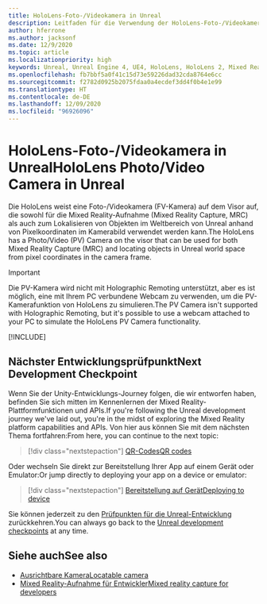 ```yaml
---
title: HoloLens-Foto-/Videokamera in Unreal
description: Leitfaden für die Verwendung der HoloLens-Foto-/Videokamera in Unreal
author: hferrone
ms.author: jacksonf
ms.date: 12/9/2020
ms.topic: article
ms.localizationpriority: high
keywords: Unreal, Unreal Engine 4, UE4, HoloLens, HoloLens 2, Mixed Reality, Entwicklung, Features, Dokumentation, Leitfäden, Hologramme, Kamera, PV-Kamera, MRC, Mixed Reality-Headset Windows Mixed Reality-Headset, Virtual Reality-Headset
ms.openlocfilehash: fb7bbf5a0f41c15d73e59226dad32cda8764e6cc
ms.sourcegitcommit: f2782d0925b2075fdaa0a4ecdef3dd4f0b4e1e99
ms.translationtype: HT
ms.contentlocale: de-DE
ms.lasthandoff: 12/09/2020
ms.locfileid: "96926096"
---
```

# <a name="hololens-photovideo-camera-in-unreal"></a><span data-ttu-id="95a45-104">HoloLens-Foto-/Videokamera in Unreal</span><span class="sxs-lookup"><span data-stu-id="95a45-104">HoloLens Photo/Video Camera in Unreal</span></span>

<span data-ttu-id="95a45-105">Die HoloLens weist eine Foto-/Videokamera (FV-Kamera) auf dem Visor auf, die sowohl für die Mixed Reality-Aufnahme (Mixed Reality Capture, MRC) als auch zum Lokalisieren von Objekten im Weltbereich von Unreal anhand von Pixelkoordinaten im Kamerabild verwendet werden kann.</span><span class="sxs-lookup"><span data-stu-id="95a45-105">The HoloLens has a Photo/Video (PV) Camera on the visor that can be used for both Mixed Reality Capture (MRC) and locating objects in Unreal world space from pixel coordinates in the camera frame.</span></span>

> [!IMPORTANT]
> <span data-ttu-id="95a45-106">Die PV-Kamera wird nicht mit Holographic Remoting unterstützt, aber es ist möglich, eine mit Ihrem PC verbundene Webcam zu verwenden, um die PV-Kamerafunktion von HoloLens zu simulieren.</span><span class="sxs-lookup"><span data-stu-id="95a45-106">The PV Camera isn't supported with Holographic Remoting, but it's possible to use a webcam attached to your PC to simulate the HoloLens PV Camera functionality.</span></span>

[!INCLUDE[](includes/tabs-pv-camera.md)]

## <a name="next-development-checkpoint"></a><span data-ttu-id="95a45-107">Nächster Entwicklungsprüfpunkt</span><span class="sxs-lookup"><span data-stu-id="95a45-107">Next Development Checkpoint</span></span>

<span data-ttu-id="95a45-108">Wenn Sie der Unity-Entwicklungs-Journey folgen, die wir entworfen haben, befinden Sie sich mitten im Kennenlernen der Mixed Reality-Plattformfunktionen und APIs.</span><span class="sxs-lookup"><span data-stu-id="95a45-108">If you're following the Unreal development journey we've laid out, you're in the midst of exploring the Mixed Reality platform capabilities and APIs.</span></span> <span data-ttu-id="95a45-109">Von hier aus können Sie mit dem nächsten Thema fortfahren:</span><span class="sxs-lookup"><span data-stu-id="95a45-109">From here, you can continue to the next topic:</span></span>

> [!div class="nextstepaction"]
> [<span data-ttu-id="95a45-110">QR-Codes</span><span class="sxs-lookup"><span data-stu-id="95a45-110">QR codes</span></span>](unreal-qr-codes.md)

<span data-ttu-id="95a45-111">Oder wechseln Sie direkt zur Bereitstellung Ihrer App auf einem Gerät oder Emulator:</span><span class="sxs-lookup"><span data-stu-id="95a45-111">Or jump directly to deploying your app on a device or emulator:</span></span>

> [!div class="nextstepaction"]
> [<span data-ttu-id="95a45-112">Bereitstellung auf Gerät</span><span class="sxs-lookup"><span data-stu-id="95a45-112">Deploying to device</span></span>](unreal-deploying.md)

<span data-ttu-id="95a45-113">Sie können jederzeit zu den [Prüfpunkten für die Unreal-Entwicklung](unreal-development-overview.md#3-platform-capabilities-and-apis) zurückkehren.</span><span class="sxs-lookup"><span data-stu-id="95a45-113">You can always go back to the [Unreal development checkpoints](unreal-development-overview.md#3-platform-capabilities-and-apis) at any time.</span></span>

## <a name="see-also"></a><span data-ttu-id="95a45-114">Siehe auch</span><span class="sxs-lookup"><span data-stu-id="95a45-114">See also</span></span>
* [<span data-ttu-id="95a45-115">Ausrichtbare Kamera</span><span class="sxs-lookup"><span data-stu-id="95a45-115">Locatable camera</span></span>](../platform-capabilities-and-apis/locatable-camera.md)
* [<span data-ttu-id="95a45-116">Mixed Reality-Aufnahme für Entwickler</span><span class="sxs-lookup"><span data-stu-id="95a45-116">Mixed reality capture for developers</span></span>](../platform-capabilities-and-apis/mixed-reality-capture-for-developers.md)
